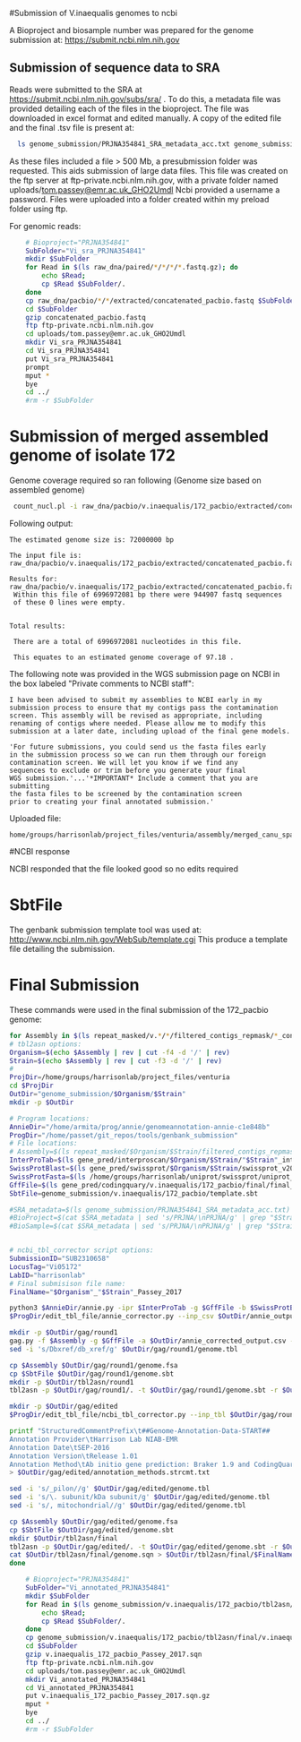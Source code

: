 
#Submission of V.inaequalis genomes to ncbi 


A Bioproject and biosample number was prepared for the genome submission at:
https://submit.ncbi.nlm.nih.gov


## Submission of sequence data to SRA

Reads were submitted to the SRA at https://submit.ncbi.nlm.nih.gov/subs/sra/ .
To do this, a metadata file was provided detailing each of the files in the
bioproject. The file was downloaded in excel format and edited manually. A copy
of the edited file and the final .tsv file is present at:

```bash
  ls genome_submission/PRJNA354841_SRA_metadata_acc.txt genome_submission/PRJNA354841_SRA_metadata_acc.xlsx
  ```

As these files included a file > 500 Mb, a presubmission folder was requested.
This aids submission of large data files. This file was created on the ftp server
at ftp-private.ncbi.nlm.nih.gov, with a private folder named
uploads/tom.passey@emr.ac.uk_GHO2Umdl Ncbi provided a username a password.
Files were uploaded into a folder created within my preload folder using ftp.

For genomic reads:
```bash
	# Bioproject="PRJNA354841"
	SubFolder="Vi_sra_PRJNA354841"
	mkdir $SubFolder
	for Read in $(ls raw_dna/paired/*/*/*/*.fastq.gz); do
		echo $Read;
		cp $Read $SubFolder/.
	done
	cp raw_dna/pacbio/*/*/extracted/concatenated_pacbio.fastq $SubFolder/.
	cd $SubFolder
	gzip concatenated_pacbio.fastq
	ftp ftp-private.ncbi.nlm.nih.gov
	cd uploads/tom.passey@emr.ac.uk_GHO2Umdl
	mkdir Vi_sra_PRJNA354841
	cd Vi_sra_PRJNA354841
	put Vi_sra_PRJNA354841
	prompt
	mput *
	bye
	cd ../
	#rm -r $SubFolder
```

# Submission of merged assembled genome of isolate 172 

Genome coverage required so ran following (Genome size based on assembled genome)

```bash
 count_nucl.pl -i raw_dna/pacbio/v.inaequalis/172_pacbio/extracted/concatenated_pacbio.fastq  -g 72
```

Following output:

```
The estimated genome size is: 72000000 bp

The input file is: raw_dna/pacbio/v.inaequalis/172_pacbio/extracted/concatenated_pacbio.fastq

Results for: raw_dna/pacbio/v.inaequalis/172_pacbio/extracted/concatenated_pacbio.fastq
 Within this file of 6996972081 bp there were 944907 fastq sequences
 of these 0 lines were empty.


Total results:

 There are a total of 6996972081 nucleotides in this file.

 This equates to an estimated genome coverage of 97.18 .
```

The following note was provided in the WGS submission page on NCBI in the box
labeled "Private comments to NCBI staff":

```
I have been advised to submit my assemblies to NCBI early in my submission process to ensure that my contigs pass the contamination screen. This assembly will be revised as appropriate, including renaming of contigs where needed. Please allow me to modify this submission at a later date, including upload of the final gene models.

'For future submissions, you could send us the fasta files early
in the submission process so we can run them through our foreign
contamination screen. We will let you know if we find any
sequences to exclude or trim before you generate your final
WGS submission.'...'*IMPORTANT* Include a comment that you are submitting
the fasta files to be screened by the contamination screen
prior to creating your final annotated submission.'
```

Uploaded file:

```
home/groups/harrisonlab/project_files/venturia/assembly/merged_canu_spades/v.inaequalis/172_pacbio/filtered_contigs/contigs_min_500bp_renamed.fasta
```

#NCBI response

NCBI responded that the file looked good so no edits required

# SbtFile

The genbank submission template tool was used at: http://www.ncbi.nlm.nih.gov/WebSub/template.cgi This produce a template file detailing the submission.

# Final Submission

These commands were used in the final submission of the 172_pacbio genome:


```bash
for Assembly in $(ls repeat_masked/v.*/*/filtered_contigs_repmask/*_contigs_unmasked.fa | grep -w "172_pacbio"); do
# tbl2asn options:
Organism=$(echo $Assembly | rev | cut -f4 -d '/' | rev)
Strain=$(echo $Assembly | rev | cut -f3 -d '/' | rev)
#
ProjDir=/home/groups/harrisonlab/project_files/venturia
cd $ProjDir
OutDir="genome_submission/$Organism/$Strain"
mkdir -p $OutDir

# Program locations:
AnnieDir="/home/armita/prog/annie/genomeannotation-annie-c1e848b"
ProgDir="/home/passet/git_repos/tools/genbank_submission"
# File locations:
# Assembly=$(ls repeat_masked/$Organism/$Strain/filtered_contigs_repmask/*_contigs_unmasked.fa)
InterProTab=$(ls gene_pred/interproscan/$Organism/$Strain/"$Strain"_interproscan.tsv)
SwissProtBlast=$(ls gene_pred/swissprot/$Organism/$Strain/swissprot_v2015_tophit_parsed.tbl)
SwissProtFasta=$(ls /home/groups/harrisonlab/uniprot/swissprot/uniprot_sprot.fasta)
GffFile=$(ls gene_pred/codingquary/v.inaequalis/172_pacbio/final/final_genes_appended.gff3)
SbtFile=genome_submission/v.inaequalis/172_pacbio/template.sbt

#SRA_metadata=$(ls genome_submission/PRJNA354841_SRA_metadata_acc.txt)
#BioProject=$(cat $SRA_metadata | sed 's/PRJNA/\nPRJNA/g' | grep "$StrainOfficial" | cut -f1 | head -n1)
#BioSample=$(cat $SRA_metadata | sed 's/PRJNA/\nPRJNA/g' | grep "$StrainOfficial" | cut -f2 | head -n1)


# ncbi_tbl_corrector script options:
SubmissionID="SUB2310658"
LocusTag="Vi05172"
LabID="harrisonlab"
# Final submisison file name:
FinalName="$Organism"_"$Strain"_Passey_2017

python3 $AnnieDir/annie.py -ipr $InterProTab -g $GffFile -b $SwissProtBlast -db $SwissProtFasta -o $OutDir/annie_output.csv --fix_bad_products
$ProgDir/edit_tbl_file/annie_corrector.py --inp_csv $OutDir/annie_output.csv --out_csv $OutDir/annie_corrected_output.csv

mkdir -p $OutDir/gag/round1
gag.py -f $Assembly -g $GffFile -a $OutDir/annie_corrected_output.csv --fix_start_stop -o $OutDir/gag/round1 2>&1 | tee $OutDir/gag_log1.txt
sed -i 's/Dbxref/db_xref/g' $OutDir/gag/round1/genome.tbl

cp $Assembly $OutDir/gag/round1/genome.fsa  
cp $SbtFile $OutDir/gag/round1/genome.sbt
mkdir -p $OutDir/tbl2asn/round1
tbl2asn -p $OutDir/gag/round1/. -t $OutDir/gag/round1/genome.sbt -r $OutDir/tbl2asn/round1 -M n -X E -Z $OutDir/gag/round1/discrep.txt -j "[organism=$OrganismOfficial] [strain=$StrainOfficial]"

mkdir -p $OutDir/gag/edited
$ProgDir/edit_tbl_file/ncbi_tbl_corrector.py --inp_tbl $OutDir/gag/round1/genome.tbl --inp_val $OutDir/tbl2asn/round1/genome.val --locus_tag $LocusTag --lab_id $LabID --gene_id "remove" --edits stop pseudo unknown_UTR correct_partial --rename_genes "g" --remove_product_locus_tags "True" --out_tbl $OutDir/gag/edited/genome.tbl

printf "StructuredCommentPrefix\t##Genome-Annotation-Data-START##
Annotation Provider\tHarrison Lab NIAB-EMR
Annotation Date\tSEP-2016
Annotation Version\tRelease 1.01
Annotation Method\tAb initio gene prediction: Braker 1.9 and CodingQuary 2.0; Functional annotation: Swissprot (2015 release) and Interproscan 5.18-57.0" \
> $OutDir/gag/edited/annotation_methods.strcmt.txt

sed -i 's/_pilon//g' $OutDir/gag/edited/genome.tbl
sed -i 's/\. subunit/kDa subunit/g' $OutDir/gag/edited/genome.tbl
sed -i 's/, mitochondrial//g' $OutDir/gag/edited/genome.tbl

cp $Assembly $OutDir/gag/edited/genome.fsa
cp $SbtFile $OutDir/gag/edited/genome.sbt
mkdir $OutDir/tbl2asn/final
tbl2asn -p $OutDir/gag/edited/. -t $OutDir/gag/edited/genome.sbt -r $OutDir/tbl2asn/final -M n -X E -Z $OutDir/tbl2asn/final/discrep.txt -j "[organism=$OrganismOfficial] [strain=$StrainOfficial]" -l paired-ends -a r10k -w $OutDir/gag/edited/annotation_methods.strcmt.txt
cat $OutDir/tbl2asn/final/genome.sqn > $OutDir/tbl2asn/final/$FinalName.sqn
done
```

```bash
	# Bioproject="PRJNA354841"
	SubFolder="Vi_annotated_PRJNA354841"
	mkdir $SubFolder
	for Read in $(ls genome_submission/v.inaequalis/172_pacbio/tbl2asn/final/v.inaequalis_172_pacbio_Passey_2017.sqn); do
		echo $Read;
		cp $Read $SubFolder/.
	done
	cp genome_submission/v.inaequalis/172_pacbio/tbl2asn/final/v.inaequalis_172_pacbio_Passey_2017.sqn $SubFolder/.
	cd $SubFolder
	gzip v.inaequalis_172_pacbio_Passey_2017.sqn
	ftp ftp-private.ncbi.nlm.nih.gov
	cd uploads/tom.passey@emr.ac.uk_GHO2Umdl
	mkdir Vi_annotated_PRJNA354841
	cd Vi_annotated_PRJNA354841
	put v.inaequalis_172_pacbio_Passey_2017.sqn.gz
	mput *
	bye
	cd ../
	#rm -r $SubFolder
```
<!--
```bash
for File in $(ls genome_submission/v.*/*_ncbi/tbl2asn/final/errorsummary.val); do
Organism=$(echo $File | rev | cut -f5 -d '/' | rev);
Strain=$(echo $File | rev | cut -f4 -d '/' | rev);
echo "$Organism - $Strain";
cat $File;
echo "Duplicated genes:"
cat genome_submission/$Organism/$Strain/tbl2asn/round1/genome.val | grep 'DuplicateFeat' | cut -f4 -d ':' | cut -f2 -d' '
echo "";
done > genome_submission/172_pacbio_isolate_errors.txt
```


The final error report contained the following warnings. These were judged to be
legitimate concerns but biologically explainable.
```
67 WARNING: SEQ_FEAT.PartialProblem
 5 WARNING: SEQ_FEAT.ProteinNameEndsInBracket
211 WARNING: SEQ_FEAT.ShortExon
18 WARNING: SEQ_FEAT.SuspiciousFrame
 5 INFO:    SEQ_FEAT.PartialProblem

 Note -
 *SEQ_FEAT.partial problem. In this case, upon investigation these genes were hannging
 off the end of a contig but did not have an mRNA feature that went off of the
 end of the contig. This was occuring due to an intron being predicted hanging
 off the contig. An example on the ncbi guidelines here shows this to be
 acceptable:
 http://www.ncbi.nlm.nih.gov/genbank/eukaryotic_genome_submission_annotation#Partialcodingregionsinincompletegenomes
 *SEQ_FEAT.ProteinNameEndsInBracket. These gene names include brackets for good
 reason
 ```
```bash
 for Assembly in $(ls repeat_masked/*/*/*/*_contigs_unmasked.fa | grep 'N139_ncbi' | grep -v 'old'); do
 Organism=$(echo $Assembly | rev | cut -f4 -d '/' | rev)
 Strain=$(echo $Assembly | rev | cut -f3 -d '/' | rev)
 mkdir -p tmp_assembly/$Organism/$Strain
 cp $Assembly tmp_assembly/$Organism/$Strain/.
 GffFile=$(ls gene_pred/final_genes/$Organism/$Strain/final/final_genes_appended.gff3)
 cp $GffFile tmp_assembly/$Organism/$Strain/.
 GeneConversions=$(ls genome_submission/$Organism/$Strain/gag/edited/genome_gene_conversions.tsv)
 cp $GeneConversions tmp_assembly/$Organism/$Strain/.
 done
 ```

 -->